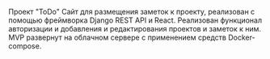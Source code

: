 Проект "ToDo"
Сайт для размещения заметок к проекту, реализован с помощью фреймворка Django REST API и React. Реализован функционал авторизации и добавления и редактирования проектов и заметок к ним.
MVP развернут на облачном сервере с применением средств Docker-compose.
